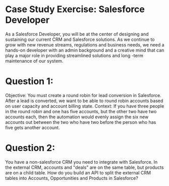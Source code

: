 # Case Study Exercise: Salesforce Developer

As a Salesforce Developer, you will be at the center of designing and sustaining our current CRM and
Salesforce solutions. As we continue to grow with new revenue streams, regulations and business needs,
we need a hands-on developer with an admin background and a creative mind that can play a major role
in providing streamlined solutions and long -term maintenance of our system.

# Question 1:

Objective: You must create a round robin for lead conversion in Salesforce. After a lead is converted, we
want to be able to round robin accounts based on user capacity and account billing state.
Context: If you have three people in the round robin and one has five accounts, but the other two have
two accounts each, then the automation would evenly assign the six new accounts out between the two
who have two before the person who has five gets another account.

# Question 2:

You have a non-salesforce CRM you need to integrate with Salesforce. In the external CRM, accounts
and &quot;deals&quot; are on the same table, but products are on a child table. How do you build an API to split the
external CRM tables into Accounts, Opportunities and Products in Salesforce?
